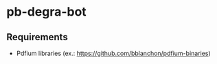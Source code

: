 # pb-degra-bot

## Requirements

- Pdfium libraries (ex.: https://github.com/bblanchon/pdfium-binaries)
